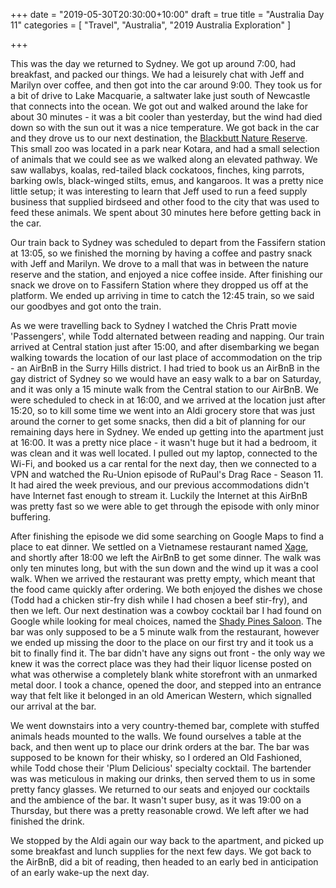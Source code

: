 +++
date = "2019-05-30T20:30:00+10:00"
draft = true
title = "Australia Day 11"
categories = [ "Travel", "Australia", "2019 Australia Exploration" ]

+++

This was the day we returned to Sydney. We got up around 7:00, had breakfast, and packed our things. We had a leisurely chat with Jeff and Marilyn over coffee, and then got into the car around 9:00. They took us for a bit of drive to Lake Macquarie, a saltwater lake just south of Newcastle that connects into the ocean. We got out and walked around the lake for about 30 minutes - it was a bit cooler than yesterday, but the wind had died down so with the sun out it was a nice temperature. We got back in the car and they drove us to our next destination, the [Blackbutt Nature Reserve](http://www.newcastle.nsw.gov.au/Blackbutt-Reserve/Home.aspx). This small zoo was located in a park near Kotara, and had a small selection of animals that we could see as we walked along an elevated pathway. We saw wallabys, koalas, red-tailed black cockatoos, finches, king parrots, barking owls, black-winged stilts, emus, and kangaroos. It was a pretty nice little setup; it was interesting to learn that Jeff used to run a feed supply business that supplied birdseed and other food to the city that was used to feed these animals. We spent about 30 minutes here before getting back in the car.

Our train back to Sydney was scheduled to depart from the Fassifern station at 13:05, so we finished the morning by having a coffee and pastry snack with Jeff and Marilyn. We drove to a mall that was in between the nature reserve and the station, and enjoyed a nice coffee inside. After finishing our snack we drove on to Fassifern Station where they dropped us off at the platform. We ended up arriving in time to catch the 12:45 train, so we said our goodbyes and got onto the train.

As we were travelling back to Sydney I watched the Chris Pratt movie 'Passengers', while Todd alternated between reading and napping. Our train arrived at Central station just after 15:00, and after disembarking we began walking towards the location of our last place of accommodation on the trip - an AirBnB in the Surry Hills district. I had tried to book us an AirBnB in the gay district of Sydney so we would have an easy walk to a bar on Saturday, and it was only a 15 minute walk from the Central station to our AirBnB. We were scheduled to check in at 16:00, and we arrived at the location just after 15:20, so to kill some time we went into an Aldi grocery store that was just around the corner to get some snacks, then did a bit of planning for our remaining days here in Sydney. We ended up getting into the apartment just at 16:00. It was a pretty nice place - it wasn't huge but it had a bedroom, it was clean and it was well located. I pulled out my laptop, connected to the Wi-Fi, and booked us a car rental for the next day, then we connected to a VPN and watched the Ru-Union episode of RuPaul's Drag Race - Season 11. It had aired the week previous, and our previous accommodations didn't have Internet fast enough to stream it. Luckily the Internet at this AirBnB was pretty fast so we were able to get through the episode with only minor buffering.

After finishing the episode we did some searching on Google Maps to find a place to eat dinner. We settled on a Vietnamese restaurant named [Xage](https://www.xage.com.au/), and shortly after 18:00 we left the AirBnB to get some dinner. The walk was only ten minutes long, but with the sun down and the wind up it was a cool walk. When we arrived the restaurant was pretty empty, which meant that the food came quickly after ordering. We both enjoyed the dishes we chose (Todd had a chicken stir-fry dish while I had chosen a beef stir-fry), and then we left. Our next destination was a cowboy cocktail bar I had found on Google while looking for meal choices, named the [Shady Pines Saloon](https://shadypinessaloon.com/). The bar was only supposed to be a 5 minute walk from the restaurant, however we ended up missing the door to the place on our first try and it took us a bit to finally find it. The bar didn't have any signs out front - the only way we knew it was the correct place was they had their liquor license posted on what was otherwise a completely blank white storefront with an unmarked metal door. I took a chance, opened the door, and stepped into an entrance way that felt like it belonged in an old American Western, which signalled our arrival at the bar.

We went downstairs into a very country-themed bar, complete with stuffed animals heads mounted to the walls. We found ourselves a table at the back, and then went up to place our drink orders at the bar. The bar was supposed to be known for their whisky, so I ordered an Old Fashioned, while Todd chose their 'Plum Delicious' specialty cocktail. The bartender was was meticulous in making our drinks, then served them to us in some pretty fancy glasses. We returned to our seats and enjoyed our cocktails and the ambience of the bar. It wasn't super busy, as it was 19:00 on a Thursday, but there was a pretty reasonable crowd. We left after we had finished the drink.

We stopped by the Aldi again our way back to the apartment, and picked up some breakfast and lunch supplies for the next few days. We got back to the AirBnB, did a bit of reading, then headed to an early bed in anticipation of an early wake-up the next day.

